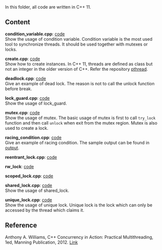 In this folder, all code are written in C++ 11.

## Content
**condition_variable.cpp**: [code](https://github.com/wufan-home/concurrency/blob/master/cpp/thread/conditional_variable.cpp) <br>
Show the usage of condition variable. Condition variable is the most used tool to synchronize threads. It should be used together with mutexes or locks.

**create.cpp**: [code](https://github.com/wufan-home/concurrency/blob/master/cpp/thread/create.cpp) <br>
Show how to create instances. In C++ 11, threads are defined as class but not an integer in the older version of C++. Refer the repository [pthread]().

**deadlock.cpp**: [code](https://github.com/wufan-home/concurrency/blob/master/cpp/thread/deadlock.cpp)<br>
Give an example of dead lock. The reason is not to call the unlock function before break.

**lock_guard.cpp**: [code]() <br>
Show the usage of lock_guard.

**mutex.cpp**: [code](https://github.com/wufan-home/concurrency/blob/master/cpp/thread/mutex.cpp) <br>
Show the usage of mutex. The basic usage of mutex is first to call ```try_lock``` function and then call ```unlock``` when exit from the mutex region. Mutex is also used to create a lock.

**racing_condition.cpp**: [code](https://github.com/wufan-home/concurrency/blob/master/cpp/thread/racing_condition.cpp) <br>
Give an example of racing condition. The sample output can be found in [output]().

**reentrant_lock.cpp**: [code]() <br>

**rw_lock**: [code]() <br>

**scoped_lock.cpp**: [code]() <br>

**shared_lock.cpp**: [code]() <br>
Show the usage of shared_lock.

**unique_lock.cpp**: [code](https://github.com/wufan-home/concurrency/blob/master/cpp/thread/unique_lock.cpp) <br>
Show the usage of unique lock. Unique lock is the lock which can only be accessed by the thread which claims it.

## Reference
Anthony A. Williams, C++ Concurrency in Action: Practical Multithreading, 1ed, Manning Publication, 2012. [Link](https://www.manning.com/books/c-plus-plus-concurrency-in-action-second-edition)<br>
